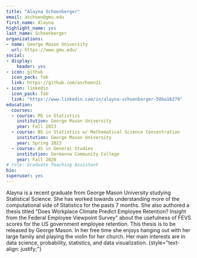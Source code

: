 ```yaml
---
title: "Alayna Schoenberger"
email: aschoen@gmu.edu
first_name: Alayna
highlight_name: yes
last_name: Schoenberger
organizations:
- name: George Mason University
  url: https://www.gmu.edu/
social:
- display:
    header: yes
- icon: github
  icon_pack: fab
  link: https://github.com/aschoen21
- icon: linkedin
  icon_pack: fab
  link: "https://www.linkedin.com/in/alayna-schoenberger-50ba16279"
education:
  courses:
  - course: MS in Statistics
    institution: George Mason University
    year: Fall 2023
  - course: BS in Statistics w/ Mathematical Science Concentration
    institution: George Mason University
    year: Spring 2023
  - course: AS in General Studies
    institution: Germanna Community College
    year: Fall 2020
# role: Graduate Teaching Assistant
bio: 
superuser: yes
---
```


Alayna is a recent graduate from George Mason University studying Statistical Science. She has worked towards understanding more of the computational side of Statistics for the pasts 7 months. She also authored a thesis titled "Does Workplace Climate Predict Employee Retention? Insight from the Federal Employee Viewpoint Survey" about the usefulness of FEVS scores for the US government employee retention. This thesis is to be released by George Mason. In her free time she enjoys hanging out with her large family and playing the violin for her church. Her main interests are in data science, probability, statistics, and data visualization.
{style="text-align: justify;"}


